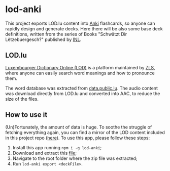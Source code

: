# lod-anki
This project exports LOD.lu content into [Anki](https://apps.ankiweb.net/) flashcards, so anyone can rapidly design and generate decks. Here there will be also some base deck definitions, written from the series of Books "Schwätzt Dir Lëtzebuergesch?" published by [INL](https://www.inll.lu/).

## LOD.lu
[Luxembourger Dictionary Online (LOD)](https://www.lod.lu/) is a platform maintained by [ZLS](https://portal.education.lu/zls/), where anyone can easily search word meanings and how to pronounce them.

The word database was extracted from [data.public.lu](https://data.public.lu/en/datasets/letzebuerger-online-dictionnaire/). The audio content was download directly from LOD.lu and converted into AAC, to reduce the size of the files.

## How to use it
(Un)Fortunately, the amount of data is huge. To soothe the struggle of fetching everything again, you can find a mirror of the LOD content included in this project repo ([here](https://github.com/brunopacheco1/lod-anki/tree/main/lod)). To use this app, please follow these steps:

1. Install this app running ```npm i -g lod-anki```;
2. Download and extract this [file](https://github.com/brunopacheco1/lod-anki/blob/main/lod.zip);
3. Navigate to the root folder where the zip file was extracted;
4. Run ```lod-anki export <deckFile>```.